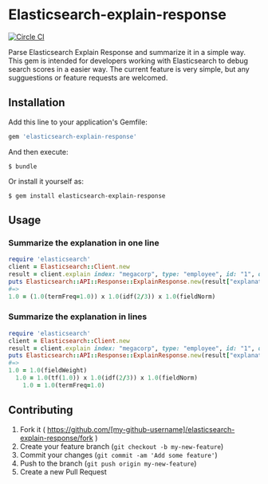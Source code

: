 # Elasticsearch-explain-response

[![Circle CI](https://circleci.com/gh/tomoya55/elasticsearch-explain-response/tree/master.svg?style=svg)](https://circleci.com/gh/tomoya55/elasticsearch-explain-response/tree/master)

Parse Elasticsearch Explain Response and summarize it in a simple way.
This gem is intended for developers working with Elasticsearch to debug search scores
in a easier way.
The current feature is very simple, but any sugguestions or feature requests are welcomed.

## Installation

Add this line to your application's Gemfile:

```ruby
gem 'elasticsearch-explain-response'
```

And then execute:

```
$ bundle
```

Or install it yourself as:
    
```
$ gem install elasticsearch-explain-response
```

## Usage

### Summarize the explanation in one line

   ```ruby
   require 'elasticsearch'
   client = Elasticsearch::Client.new
   result = client.explain index: "megacorp", type: "employee", id: "1", q: "last_name:Smith"
   puts Elasticsearch::API::Response::ExplainResponse.new(result["explanation"]).render_in_line
   #=>
   1.0 = (1.0(termFreq=1.0)) x 1.0(idf(2/3)) x 1.0(fieldNorm)
   ```

### Summarize the explanation in lines

   ```ruby
   require 'elasticsearch'
   client = Elasticsearch::Client.new
   result = client.explain index: "megacorp", type: "employee", id: "1", q: "last_name:Smith"
   puts Elasticsearch::API::Response::ExplainResponse.new(result["explanation"]).render
   #=>
   1.0 = 1.0(fieldWeight)
     1.0 = 1.0(tf(1.0)) x 1.0(idf(2/3)) x 1.0(fieldNorm)
       1.0 = 1.0(termFreq=1.0)
   ```

## Contributing

1. Fork it ( https://github.com/[my-github-username]/elasticsearch-explain-response/fork )
2. Create your feature branch (`git checkout -b my-new-feature`)
3. Commit your changes (`git commit -am 'Add some feature'`)
4. Push to the branch (`git push origin my-new-feature`)
5. Create a new Pull Request
